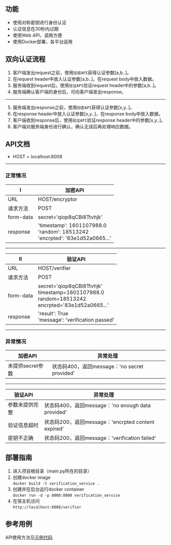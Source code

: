 ## 功能
- 使用对称密钥进行身份认证
- 认证信息在30秒内过期
- 使用Web API，调用方便
- 使用Docker部署，各平台适用

## 双向认证流程
1. 客户端发出request之前，使用`加密API`获得认证参数[a,b..]。
2. 在request header中放入认证参数[a,b..]，在request body中放入数据。
3. 服务端收到request后，使用`验证API`验证request header中的参数[a,b..]。
4. 服务端确认客户端的身份后，可向客户端发出response。
---
5. 服务端发出response之前，使用`加密API`获得认证参数[x,y..]。
6. 在response header中放入认证参数[x,y..]，在response body中放入数据。
7. 客户端收到response后，使用`验证API`验证response header中的参数[x,y..]。
8. 客户端对服务端身份进行确认，确认无误后再处理响应数据。

## API文档
- HOST = localhost:8008 
---
### 正常情况

| Ⅰ | 加密API |
| --- | ---|
| URL | HOST/encryptor |
| 请求方法 | POST |
| form-data | secret='qiop8qCBi8Ttvhjk' |
| response | 'timestamp': 1601107988.0</br>'random': 18513242</br>'encrpted': '83e1d52a0665...' |
---
| Ⅱ | 验证API |
| --- | ---|
| URL | HOST/verifier |
| 请求方法 | POST |
| form-data | secret='qiop8qCBi8Ttvhjk'</br>timestamp=1601107988.0</br>random=18513242</br>encrpted='83e1d52a0665...' |
| response | 'result': True</br>'message': 'verification passed' |
---
### 异常情况
| 加密API | 异常处理 |
| --- | ---|
| 未提供secret参数 | 状态码400，返回message：'no secret provided' |
---
| 验证API | 异常处理 |
| --- | ---|
| 参数未提供完整 | 状态码400，返回message：'no enough data provided' |
| 验证信息超时 | 状态码200，返回message：'encrpted content expired' |
| 密钥不正确 | 状态码200，返回message：'verification failed' |

## 部署指南
1. 进入项目根目录（main.py所在的目录）
2. 创建docker image  
`docker build -t verification_service .`
3. 创建并在后台运行docker container  
`docker run -d -p 8008:8008 verification_service`
4. 在宿主机访问  
`http://localhost:8008/verifier`

## 参考用例
API使用方法见[示例代码](func_test.py)